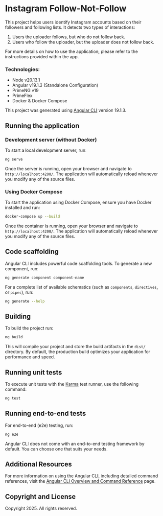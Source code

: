# Instagram Follow-Not-Follow

This project helps users identify Instagram accounts based on their followers and following lists. It detects two types of interactions:

1. Users the uploader follows, but who do not follow back.
2. Users who follow the uploader, but the uploader does not follow back.

For more details on how to use the application, please refer to the instructions provided within the app.

### Technologies:

- Node v20.13.1
- Angular v19.1.3 (Standalone Configuration)
- PrimeNG v19
- PrimeFlex
- Docker & Docker Compose

This project was generated using [Angular CLI](https://github.com/angular/angular-cli) version 19.1.3.

## Running the application

### Development server (without Docker)

To start a local development server, run:

```bash
ng serve
```

Once the server is running, open your browser and navigate to `http://localhost:4200/`. The application will automatically reload whenever you modify any of the source files.

### Using Docker Compose

To start the application using Docker Compose, ensure you have Docker installed and run:

```bash
docker-compose up --build
```

Once the container is running, open your browser and navigate to `http://localhost:4200/`. The application will automatically reload whenever you modify any of the source files.

## Code scaffolding

Angular CLI includes powerful code scaffolding tools. To generate a new component, run:

```bash
ng generate component component-name
```

For a complete list of available schematics (such as `components`, `directives`, or `pipes`), run:

```bash
ng generate --help
```

## Building

To build the project run:

```bash
ng build
```

This will compile your project and store the build artifacts in the `dist/` directory. By default, the production build optimizes your application for performance and speed.

## Running unit tests

To execute unit tests with the [Karma](https://karma-runner.github.io) test runner, use the following command:

```bash
ng test
```

## Running end-to-end tests

For end-to-end (e2e) testing, run:

```bash
ng e2e
```

Angular CLI does not come with an end-to-end testing framework by default. You can choose one that suits your needs.

## Additional Resources

For more information on using the Angular CLI, including detailed command references, visit the [Angular CLI Overview and Command Reference](https://angular.dev/tools/cli) page.

## Copyright and License

Copyright 2025. All rights reserved.
